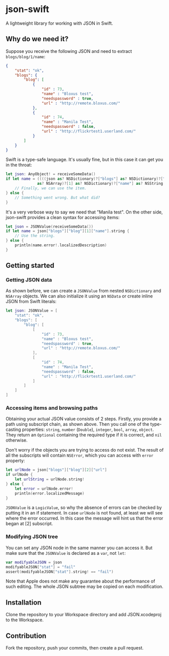 json-swift
==========

A lightweight library for working with JSON in Swift.

Why do we need it?
------------------

Suppose you receive the following JSON and need to extract `blogs/blog/1/name`:

```json
{
    "stat": "ok",
    "blogs": {
        "blog": [
            {
                "id" : 73,
                "name" : "Bloxus test",
                "needspassword" : true,
                "url" : "http://remote.bloxus.com/"
            },
            {
                "id" : 74,
                "name" : "Manila Test",
                "needspassword" : false,
                "url" : "http://flickrtest1.userland.com/"
            }
        ]
    }
}
```
    
Swift is a type-safe language. It's usually fine, but in this case it can get you in the throat:

```swift
let json: AnyObject! = receiveSomeData()
if let name = ((((json as? NSDictionary)?["blogs"] as? NSDictionary)?["blog"]
              as? NSArray)?[1] as? NSDictionary)?["name"] as? NSString {
    // Finally, we can use the item.
} else {
    // Something went wrong. But what did?
}
```

It's a very verbose way to say we need that "Manila test". On the other side, json-swift provides a clean syntax for accessing items:

```swift
let json = JSONValue(receiveSomeData())
if let name = json["blogs"]["blog"][1]["name"].string {
    // Use the string.
} else {
    println(name.error!.localizedDescription)
}
```

Getting started
---------------

### Getting JSON data

As shown before, we can create a `JSONValue` from nested `NSDictionary` and `NSArray` objects.
We can also initialize it using an `NSData` or create inline JSON from Swift literals:

```swift
let json: JSONValue = [
    "stat": "ok",
    "blogs": [
        "blog": [
            [
                "id" : 73,
                "name" : "Bloxus test",
                "needspassword" : true,
                "url" : "http://remote.bloxus.com/"
            ],
            [
                "id" : 74,
                "name" : "Manila Test",
                "needspassword" : false,
                "url" : "http://flickrtest1.userland.com/"
            ]
        ]
    ]
]
```

### Accessing items and browsing paths

Obtaining your actual JSON value consists of 2 steps. Firstly, you provide a path using subscript chain, as shown above. Then you call one of the type-casting properties: `string`, `number` (`Double`), `integer`, `bool`, `array`, `object`. They return an `Optional` containing the required type if it is correct, and `nil` otherwise.

Don't worry if the objects you are trying to access do not exist. The result of all the subscripts will contain `NSError`, which you can access with `error` property:

```swift
let urlNode = json["blogs"]["blog"][2]["url"]
if urlNode {
    let urlString = urlNode.string!
} else {
    let error = urlNode.error!
    println(error.localizedMessage)
}
```

`JSONValue` is a `LogicValue`, so why the absence of errors can be checked by putting it in an if statement. In case `urlNode` is not found, at least we will see where the error occurred. In this case the message will hint us that the error began at [2] subscript.

### Modifying JSON tree

You can set any JSON node in the same manner you can access it. But make sure that the `JSONValue` is declared as a `var`, not `let`:

```swift
var modifyableJSON = json
modifyableJSON["stat"] = "fail"
assert(modifyableJSON["stat"].string! == "fail")
```

Note that Apple does not make any guarantee about the performance of such editing. The whole JSON subtree may be copied on each modification.

Installation
------------

Clone the repository to your Workspace directory and add JSON.xcodeproj to the Workspace.

Contribution
------------

Fork the repository, push your commits, then create a pull request.
